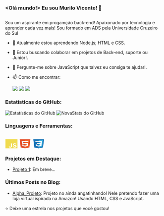 ### <Olá mundo!> Eu sou Murilo Vicente! 👋
##
Sou um aspirante em progamção back-end! Apaixonado por tecnologia e aprender cada vez mais! Sou formado em ADS pela Universidade Cruzeiro do Sul

- 🌱 Atualmente estou aprendendo Node.js; HTML e CSS.
- 💼 Estou buscando colaborar em projetos de Back-end, suporte ou Junior!.
- 💬 Pergunte-me sobre JavaScript que talvez eu consiga te ajudar!.
- 📫 Como me encontrar:

  <div> 
  <a href="https://www.instagram.com/eaimuga/?theme=dark" target="_blank"><img src="https://img.shields.io/badge/-Instagram-%23E4405F?style=for-the-badge&logo=instagram&logoColor=white" target="_blank"></a>
  <a href = "mailto:m.vicentemachado2211@gmail.com"><img src="https://img.shields.io/badge/-Gmail-%23333?style=for-the-badge&logo=gmail&logoColor=white" target="_blank"></a>
  <a href="https://www.linkedin.com/in/murilo-vicente-machado-37a69320b/" target="_blank"><img src="https://img.shields.io/badge/-LinkedIn-%230077B5?style=for-the-badge&logo=linkedin&logoColor=white" target="_blank"></a> 
  
</div>
  
### Estatísticas do GitHub:

![Estatísticas do GitHub](https://github-readme-stats.vercel.app/api?username=mug4Dev&show_icons=true&theme=dracula)
![NovaStats do GitHub](https://github-readme-stats.vercel.app/api/top-langs/?username=mug4Dev&layout=compact&langs_count=16&theme=dracula)

### Linguagens e Ferramentas:

<div style="display: inline_block"><br>
  <img align="center" alt="Rafa-Js" height="30" width="40" src="https://raw.githubusercontent.com/devicons/devicon/master/icons/javascript/javascript-plain.svg">
  <img align="center" alt="Rafa-HTML" height="30" width="40" src="https://raw.githubusercontent.com/devicons/devicon/master/icons/html5/html5-original.svg">
  <img align="center" alt="Rafa-CSS" height="30" width="40" src="https://raw.githubusercontent.com/devicons/devicon/master/icons/css3/css3-original.svg">
</div>


### Projetos em Destaque:

- [Projeto 1](link_projeto1): Em breve...


### Últimos Posts no Blog:

- [Alpha_Projeto](https://github.com/mug4Dev/Alpha_Projeto): Projeto no ainda angatinhando! Nele pretendo fazer uma loja virtual ispirada na Amazon! Usando HTML, CSS e JvaScript.

⭐️ Deixe uma estrela nos projetos que você gostou!
